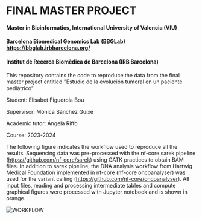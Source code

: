 # FINAL MASTER PROJECT
#### Master in Bioinformatics, International University of Valencia (VIU)
#### Barcelona Biomedical Genomics Lab (BBGLab) https://bbglab.irbbarcelona.org/
#### Institut de Recerca Biomèdica de Barcelona (IRB Barcelona)

This repository contains the code to reproduce the data from the final master project entitled "Estudio de la evolución tumoral en un paciente pediátrico". 

Student:      Elisabet Figuerola Bou

Supervisor:     Mònica Sánchez Guixé

Academic tutor: Ángela Riffo

Course:         2023-2024


The following figure indicates the workflow used to reproduce all the results. 
Sequencing data was pre-processed with the nf-core sarek pipeline (https://github.com/nf-core/sarek) using GATK practices to obtain BAM files. In addition to sarek pipeline, the DNA analysis workflow from Hartwig Medical Foundation implemented in nf-core (nf-core oncoanalyser) was used for the variant calling (https://github.com/nf-core/oncoanalyser). All input files, reading and processing intermediate tables and compute graphical figures were processed with Jupyter notebook and is shown in orange. 

![WORKFLOW](https://github.com/efigb/master/blob/image.jpg?raw=true)

